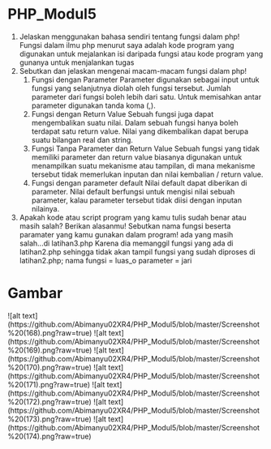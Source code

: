 # PHP_Modul5
1. Jelaskan menggunakan bahasa sendiri tentang fungsi dalam php!
    Fungsi dalam ilmu php menurut saya adalah kode program yang digunakan untuk mejalankan isi daripada fungsi atau kode program yang 
    gunanya untuk menjalankan tugas
2. Sebutkan dan jelaskan mengenai macam-macam fungsi dalam php! 
    1. Fungsi dengan Parameter
         Parameter digunakan sebagai input untuk fungsi yang selanjutnya diolah oleh fungsi
         tersebut. Jumlah parameter dari fungsi boleh lebih dari satu. Untuk memisahkan antar
        parameter digunakan tanda koma (,).
    2. Fungsi dengan Return Value
          Sebuah fungsi juga dapat mengembalikan suatu nilai. Dalam sebuah fungsi hanya boleh
          terdapat satu return value. Nilai yang dikembalikan dapat berupa suatu bilangan real dan
          string.
    3. Fungsi Tanpa Parameter dan Return Value
          Sebuah fungsi yang tidak memiliki parameter dan return value biasanya digunakan untuk
          menampilkan suatu mekanisme atau tampilan, di mana mekanisme tersebut tidak
          memerlukan inputan dan nilai kembalian / return value.
    4. Fungsi dengan parameter default
          Nilai default dapat diberikan di parameter. Nilai default berfungsi untuk mengisi nilai
          sebuah parameter, kalau parameter tersebut tidak diisi dengan inputan nilainya.
3. Apakah kode atau script program yang kamu tulis sudah benar atau masih salah? Berikan alasanmu! 
Sebutkan nama fungsi beserta paramater yang kamu gunakan dalam program!
  ada yang masih salah...di latihan3.php Karena dia memanggil fungsi yang ada di latihan2.php sehingga tidak akan tampil
  fungsi yang sudah diproses di latihan2.php;
  nama fungsi = luas_o
  parameter = jari
  
  <h1>Gambar</h1>
  ![alt text](https://github.com/Abimanyu02XR4/PHP_Modul5/blob/master/Screenshot%20(168).png?raw=true)
  ![alt text](https://github.com/Abimanyu02XR4/PHP_Modul5/blob/master/Screenshot%20(169).png?raw=true)
  ![alt text](https://github.com/Abimanyu02XR4/PHP_Modul5/blob/master/Screenshot%20(170).png?raw=true)
  ![alt text](https://github.com/Abimanyu02XR4/PHP_Modul5/blob/master/Screenshot%20(171).png?raw=true)
  ![alt text](https://github.com/Abimanyu02XR4/PHP_Modul5/blob/master/Screenshot%20(172).png?raw=true)
  ![alt text](https://github.com/Abimanyu02XR4/PHP_Modul5/blob/master/Screenshot%20(173).png?raw=true)
  ![alt text](https://github.com/Abimanyu02XR4/PHP_Modul5/blob/master/Screenshot%20(174).png?raw=true)
